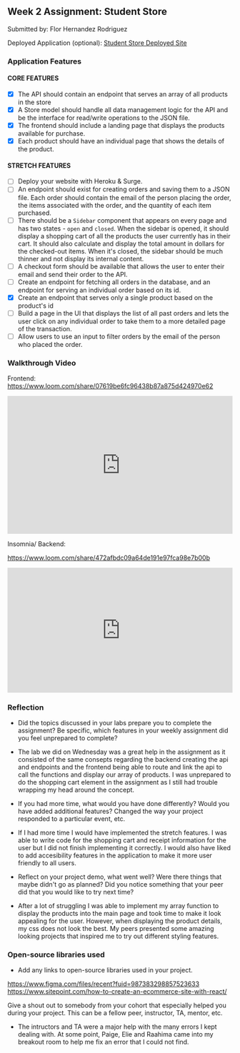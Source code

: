 ## Week 2 Assignment: Student Store

Submitted by: Flor Hernandez Rodriguez

Deployed Application (optional): [Student Store Deployed Site](ADD_LINK_HERE)

### Application Features

#### CORE FEATURES

- [x] The API should contain an endpoint that serves an array of all products in the store
- [x] A Store model should handle all data management logic for the API and be the interface for read/write operations to the JSON file.
- [x] The frontend should include a landing page that displays the products available for purchase.
- [x] Each product should have an individual page that shows the details of the product.

#### STRETCH FEATURES

- [ ] Deploy your website with Heroku & Surge. 
- [ ] An endpoint should exist for creating orders and saving them to a JSON file. Each order should contain the email of the person placing the order, the items associated with the order, and the quantity of each item purchased.
- [ ] There should be a `Sidebar` component that appears on every page and has two states - `open` and `closed`. When the sidebar is opened, it should display a shopping cart of all the products the user currently has in their cart. It should also calculate and display the total amount in dollars for the checked-out items. When it's closed, the sidebar should be much thinner and not display its internal content.
- [ ] A checkout form should be available that allows the user to enter their email and send their order to the API.
- [ ] Create an endpoint for fetching all orders in the database, and an endpoint for serving an individual order based on its id.
- [x] Create an endpoint that serves only a single product based on the product's id
- [ ] Build a page in the UI that displays the list of all past orders and lets the user click on any individual order to take them to a more detailed page of the transaction.
- [ ] Allow users to use an input to filter orders by the email of the person who placed the order.

### Walkthrough Video

Frontend: 
https://www.loom.com/share/07619be6fc96438b87a875d424970e62
<div style="position: relative; padding-bottom: 61.257861635220124%; height: 0;"><iframe src="https://www.loom.com/embed/07619be6fc96438b87a875d424970e62" frameborder="0" webkitallowfullscreen mozallowfullscreen allowfullscreen style="position: absolute; top: 0; left: 0; width: 100%; height: 100%;"></iframe></div>

Insomnia/ Backend:

https://www.loom.com/share/472afbdc09a64de191e97fca98e7b00b 

<div style="position: relative; padding-bottom: 55.52631578947369%; height: 0;"><iframe src="https://www.loom.com/embed/472afbdc09a64de191e97fca98e7b00b" frameborder="0" webkitallowfullscreen mozallowfullscreen allowfullscreen style="position: absolute; top: 0; left: 0; width: 100%; height: 100%;"></iframe></div>



### Reflection

* Did the topics discussed in your labs prepare you to complete the assignment? Be specific, which features in your weekly assignment did you feel unprepared to complete?

- The lab we did on Wednesday was a great help in the assignment as it consisted of the same consepts regarding the backend creating the api and endpoints and the frontend being able to route and link the api to call the functions and display our array of products. I was unprepared to do the shopping cart element in the assignment as I still had trouble wrapping my head around the concept. 

* If you had more time, what would you have done differently? Would you have added additional features? Changed the way your project responded to a particular event, etc.
  
- If I had more time I would have implemented the stretch features. I was able to write code for the shopping cart and receipt information for the user but I did not finish implementing it correctly. I would also have liked to add accesibility features in the application to make it more user friendly to all users. 

* Reflect on your project demo, what went well? Were there things that maybe didn't go as planned? Did you notice something that your peer did that you would like to try next time?

- After a lot of struggling I was able to implement my array function to display the products into the main page and took time to make it look appealing for the user. However, when displaying the product details, my css does not look the best. My peers presented some amazing looking projects that inspired me to try out different styling features. 

### Open-source libraries used

- Add any links to open-source libraries used in your project.

https://www.figma.com/files/recent?fuid=987383298857523633
https://www.sitepoint.com/how-to-create-an-ecommerce-site-with-react/


Give a shout out to somebody from your cohort that especially helped you during your project. This can be a fellow peer, instructor, TA, mentor, etc.
- The intructors and TA were a major help with the many errors I kept dealing with. At some point, Paige, Elie and Raahima came into my breakout room to help me fix an error that I could not find. 